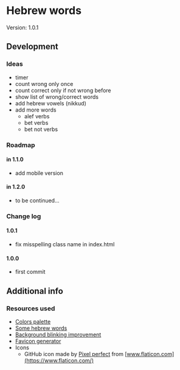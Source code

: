 # Hebrew words

Version: 1.0.1

## Development

### Ideas

- timer
- count wrong only once
- count correct only if not wrong before
- show list of wrong/correct words
- add hebrew vowels (nikkud)
- add more words
    - alef verbs
    - bet verbs
    - bet not verbs

### Roadmap

#### in 1.1.0

- add mobile version

#### in 1.2.0

- to be continued...

### Change log

#### 1.0.1

- fix misspelling class name in index.html

#### 1.0.0

- first commit

## Additional info

### Resources used

- [Colors palette](https://flatuicolors.com/palette/defo)
- [Some hebrew words](https://languages-study.com/hebrew-1000words.html)
- [Background blinking improvement](https://css-tricks.com/restart-css-animation/)
- [Favicon generator](https://favicon.io/)
- Icons
    - GitHub icon made by [Pixel perfect](https://www.flaticon.com/authors/pixel-perfect) from [www.flaticon.com](https://www.flaticon.com/)

